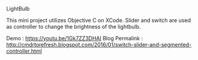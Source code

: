 LightBulb

This mini project utilizes Objective C on XCode. Slider and switch are used as controller to change the brightness of the lightbulb.

Demo : https://youtu.be/1Gk7ZZ3DHAI
Blog Permalink : http://cmdrtorefresh.blogspot.com/2016/01/switch-slider-and-segmented-controller.html
